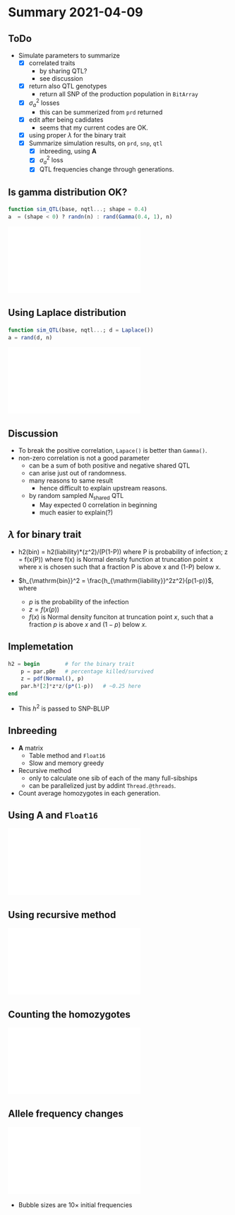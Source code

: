 # Summary 2021-04-09
## ToDo
- Simulate parameters to summarize
  - [x] correlated traits
	- by sharing QTL?
	- see discussion
  - [x] return also QTL genotypes
	- return all SNP of the production population in `BitArray`
  - [x] $\sigma_a^2$ losses
	- this can be summerized from `prd` returned
  - [x] edit after being cadidates
	- seems that my current codes are OK.
  - [x] using proper $\lambda$ for the binary trait
  - [x] Summarize simulation results, on `prd`, `snp`, `qtl`
	- [x] inbreeding, using $\mathbf{A}$
	- [x] $\sigma_a^2$ loss
	- [x] QTL frequencies change through generations.

## Is gamma distribution OK?
```julia
function sim_QTL(base, nqtl...; shape = 0.4)
a  = (shape < 0) ? randn(n) : rand(Gamma(0.4, 1), n)
```
![Genetic correlation between 2 traits](fig/10-fig.pdf)

## Using Laplace distribution
```julia
function sim_QTL(base, nqtl...; d = Laplace())
a = rand(d, n)
```
![Genetic correlation between 2 traits](fig/10-fig-2.pdf)

## Discussion
- To break the positive correlation, `Lapace()` is better than `Gamma()`.
- non-zero correlation is not a good parameter
  - can be a sum of both positive and negative shared QTL
  - can arise just out of randomness.
  - many reasons to same result
	- hence difficult to explain upstream reasons.
  - by random sampled $N_{\mathrm{shared}}$ QTL
	- May expected 0 correlation in beginning
	- much easier to explain(?)
  
## $\lambda$ for binary trait
- h2(bin) = h2(liability)*(z^2)/(P(1-P)) where P is probability of infection; z = f(x(P)) where f(x) is Normal density function at truncation point x where x is chosen such that a fraction P is above x and (1-P) below x. 

- $h_{\mathrm{bin}}^2 = \frac{h_{\mathrm{liability}}^2z^2}{p(1-p)}$, where
  - $p$ is the probability of the infection
  - $z = f(x(p))$
  - $f(x)$ is Normal density funciton at truncation point $x$, such that a fraction $p$ is above $x$ and $(1-p)$ below $x$.

## Implemetation
```julia
h2 = begin        # for the binary trait
    p = par.p8e   # percentage killed/survived
    z = pdf(Normal(), p)
    par.h²[2]*z*z/(p*(1-p))   # ~0.25 here
end
```
- This $h^2$ is passed to SNP-BLUP

## Inbreeding
- $\mathbf{A}$ matrix
  - Table method and `Float16`
  - Slow and memory greedy
- Recursive method
  - only to calculate one sib of each of the many full-sibships
  - can be parallelized just by addint `Thread.@threads`.
- Count average homozygotes in each generation.

## Using $\mathbf{A}$ and `Float16`
![Using A matrix](fig/inbreeding-changes-using-A-matrix.pdf)

## Using recursive method
![Using recursive method](fig/inbreeding-changes-with-A.pdf)

## Counting the homozygotes
![Counting the homozygotes](fig/inbreeding-changes-with-homozygous-loci.pdf)

## Allele frequency changes
![Allele frequency changes](fig/frequency-changes.pdf)

- Bubble sizes are $10\times$ initial frequencies
